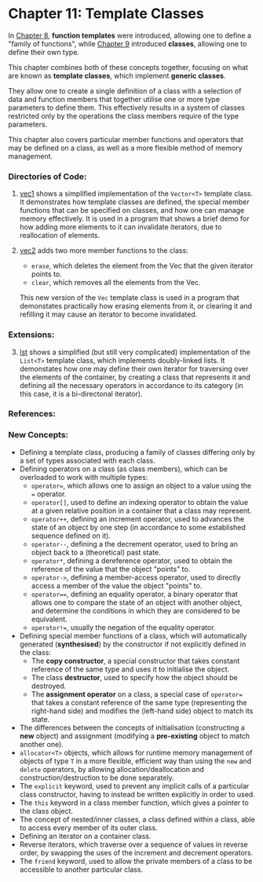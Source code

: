 # Chapter 11: Template Classes
In [Chapter 8](../8_GenericFunctions), **function templates** were introduced, allowing one to define a "family of functions", while [Chapter 9](../9_Classes) introduced **classes**, allowing one to define their own type.

This chapter combines both of these concepts together, focusing on what are known as **template classes**, which implement **generic classes**. 

They allow one to create a single definition of a class with a selection of data and function members that together utilise one or more type parameters to define them. This effectively results in a system of classes restricted only by the operations the class members require of the type parameters.

This chapter also covers particular member functions and operators that may be defined on a class, as well as a more flexible method of memory management.
### Directories of Code:
1) [vec1](vec1) shows a simplified implementation of the `Vector<T>` template class. It demonstrates how template classes are defined, the special member functions that can be specified on classes, and how one can manage memory effectively. It is used in a program that shows a brief demo for how adding more elements to it can invalidate iterators, due to reallocation of elements.
2) [vec2](vec2) adds two more member functions to the class: 
    * `erase`, which deletes the element from the Vec that the given iterator points to.
    * `clear`, which removes all the elements from the Vec.

   This new version of the `Vec` template class is used in a program that demonstates practically how erasing elements from it, or clearing it and         refilling it may cause an iterator to become invalidated.
### Extensions:
3) [lst](lst) shows a simplified (but still very complicated) implementation of the `List<T>` template class, which implements doubly-linked lists. It demonstates how one may define their own iterator for traversing over the elements of the container, by creating a class that represents it and defining all the necessary operators in accordance to its category (in this case, it is a bi-directonal iterator).  
### References:

### New Concepts:
* Defining a template class, producing a family of classes differing only by a set of types associated with each class.
* Defining operators on a class (as class members), which can be overloaded to work with multiple types:
    * `operator=`, which allows one to assign an object to a value using the `=` operator.
    * `operator[]`, used to define an indexing operator to obtain the value at a given relative position in a container that a class may represent.
    * `operator++`, defining an increment operator, used to advances the state of an object by one step (in accordance to some established sequence defined on it).
    * `operator--`, defining a the decrement operator, used to bring an object back to a (theoretical) past state.
    * `operator*`, defining a dereference operator, used to obtain the reference of the value that the object "points" to.
    * `operator->`, defining a member-access operator, used to directly access a member of the value the object "points" to.
    * `operator==`, defining an equality operator, a binary operator that allows one to compare the state of an object with another object, and determine the conditions in which they are considered to be equivalent.
    * `operator!=`, usually the negation of the equality operator.
* Defining special member functions of a class, which will automatically generated (**synthesised**) by the constructor if not explicitly defined in the class:
    * The **copy constructor**, a special constructor that takes constant reference of the same type and uses it to initialise the object.
    * The class **destructor**, used to specify how the object should be destroyed.
    * The **assignment operator** on a class, a special case of `operator=` that takes a constant reference of the same type (representing the right-hand side) and modifies the (left-hand side) object to match its state.
* The differences between the concepts of initialisation (constructing a **new** object) and assignment (modifying a **pre-existing** object to match another one).
* `allocator<T>` objects, which allows for runtime memory management of objects of type `T` in a more flexible, efficient way than using the `new` and `delete` operators, by allowing allocation/deallocation and construction/destruction to be done separately.
* The `explicit` keyword, used to prevent any implicit calls of a particular class constructor, having to instead be written explicitly in order to used.
* The `this` keyword in a class member function, which gives a pointer to the class object.
* The concept of nested/inner classes, a class defined within a class, able to access every member of its outer class.
* Defining an iterator on a container class.
* Reverse iterators, which traverse over a sequence of values in reverse order, by swapping the uses of the increment and decrement operators.
* The `friend` keyword, used to allow the private members of a class to be accessible to another particular class.
